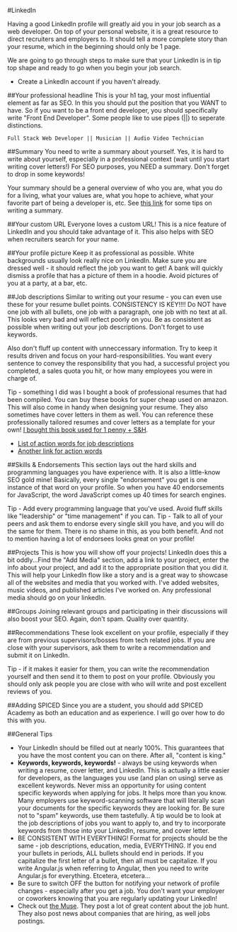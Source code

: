 #LinkedIn

Having a good LinkedIn profile will greatly aid you in your job search as a web developer. On top of your personal website, it is a great resource to direct recruiters and employers to. It should tell a more complete story than your resume, which in the beginning should only be 1 page.

We are going to go through steps to make sure that your LinkedIn is in tip top shape and ready to go when you begin your job search.

* Create a LinkedIn account if you haven't already.


##Your professional headline
This is your h1 tag, your most influential element as far as SEO. In this you should put the position that you WANT to have. So if you want to be a front end developer, you should specifically write "Front End Developer". Some people like to use pipes (||) to seperate distinctions. 
	
	Full Stack Web Developer || Musician || Audio Video Technician
	

##Summary
You need to write a summary about yourself. Yes, it is hard to write about yourself, especially in a professional context (wait until you start writing cover letters!) For SEO purposes, you NEED a summary. Don't forget to drop in some keywords!

Your summary should be a general overview of who you are, what you do for a living, what your values are, what you hope to achieve, what your favorite part of being a developer is, etc. See [this link](http://www.forbes.com/sites/williamarruda/2014/09/07/three-steps-to-writing-the-perfect-linkedin-summary/#7b3eba0a5b06) for some tips on writing a summary.

##Your custom URL
Everyone loves a custom URL! This is a nice feature of LinkedIn and you should take advantage of it. This also helps with SEO when recruiters search for your name.

##Your profile picture
Keep it as professional as possible. White backgrounds usually look really nice on LinkedIn. Make sure you are dressed well - it should reflect the job you want to get! A bank will quickly dismiss a profile that has a picture of them in a hoodie. Avoid pictures of you at a party, at a bar, etc.

##Job descriptions
Similar to writing out your resume - you can even use these for your resume bullet points. CONSISTENCY IS KEY!!!! Do NOT have one job with all bullets, one job with a paragraph, one job with no text at all. This looks very bad and will reflect poorly on you.  Be as consistent as possible when writing out your job descriptions. Don't forget to use keywords.

Also don't fluff up content with unneccessary information. Try to keep it results driven and focus on your hard-responsibilities. You want every sentence to convey the responsibility that you had, a successful project you completed, a sales quota you hit, or how many employees you were in charge of.

Tip - something I did was I bought a book of professional resumes that had been compiled. You can buy these books for super cheap used on amazon. This will also come in handy when designing your resume. They also sometimes have cover letters in them as well. You can reference these professionally tailored resumes and cover letters as a template for your own! [I bought this book used for 1 penny + S&H](https://www.amazon.com/Gallery-Best-Resumes-Collection-Professional/dp/159357858X/ref=sr_1_4?ie=UTF8&qid=1474292648&sr=8-4&keywords=the+best+resumes).

* [List of action words for job descriptions](http://career.opcd.wfu.edu/files/2011/05/Action-Verbs-for-Resumes.pdf)
* [Another link for action words](https://www.themuse.com/advice/185-powerful-verbs-that-will-make-your-resume-awesome)

##Skills & Endorsements
This section lays out the hard skills and programming languages you have experience with.  It is also a little-know SEO gold mine! Basically, every single "endorsement" you get is one instance of that word on your profile. So when you have 40 endorsements for JavaScript, the word JavaScript comes up 40 times for search engines.

Tip - Add every programming language that you've used. Avoid fluff skills like "leadership" or "time management" if you can.
Tip - Talk to all of your peers and ask them to endorse every single skill you have, and you will do the same for them. There is no shame in this, as you both benefit. And not to mention having a lot of endorsees looks great on your profile!

##Projects
This is how you will show off your projects! LinkedIn does this a bit oddly...Find the "Add Media" section, add a link to your project, enter the info about your project, and add it to the appropriate position that you did it. This will help your LinkedIn flow like a story and is a great way to showcase all of the websites and media that you worked with. I've added websites, music videos, and published articles I've worked on. Any professional media should go on your linkedIn.

##Groups
Joining relevant groups and participating in their discussions will also boost your SEO. Again, don't spam. Quality over quantity.

##Recommendations
These look excellent on your profile, especially if they are from previous supervisors/bosses from tech related jobs. If you are close with your supervisors, ask them to write a recommendation and submit it on LinkedIn.

Tip - if it makes it easier for them, you can write the recommendation yourself and then send it to them to post on your profile. Obviously you should only ask people you are close with who will write and post excellent reviews of you.

##Adding SPICED
Since you are a student, you should add SPICED Academy as both an education and as experience. I will go over how to do this with you.


##General Tips
* Your LinkedIn should be filled out at nearly 100%. This guarantees that you have the most content you can on there. After all, "content is king."
* **Keywords, keywords, keywords!** - always be using keywords when writing a resume, cover letter, and LinkedIn. This is actually a little easier for developers, as the languages you use (and plan on using) serve as excellent keywords. Never miss an opportunity for using content specific keywords when applying for jobs. It helps more than you know. Many employers use keyword-scanning software that will literally scan your documents for the specific keywords they are looking for. Be sure not to "spam" keywords, use them tastefully. A tip would be to look at the job descriptions of jobs you want to apply to, and try to incorporate keywords from those into your LinkedIn, resume, and cover letter.
* BE CONSISTENT WITH EVERYTHING! Format for projects should be the same - job descriptions, education, media, EVERYTHING. If you end your bullets in periods, ALL bullets should end in periods. If you capitalize the first letter of a bullet, then all must be capitalize. If you write Angular.js when referring to Angular, then you need to write Angular.js for everything. Etcetera, etcetera... 
* Be sure to switch OFF the button for notifying your network of profile changes - especially after you get a job. You don't want your employer or coworkers knowing that you are regularly updating your LinkedIn!
* Check out [the Muse](https://www.themuse.com/). They post a lot of great content about the job hunt. They also post news about companies that are hiring, as well jobs postings.